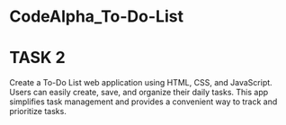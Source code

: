 # CodeAlpha_To-Do-List
# TASK 2

Create a To-Do List web application using
HTML, CSS, and JavaScript. Users can easily
create, save, and organize their daily tasks.
This app simplifies task management and
provides a convenient way to track and
prioritize tasks.
